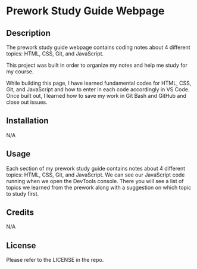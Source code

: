# Prework Study Guide Webpage

## Description

The prework study guide webpage contains coding notes about 4 different topics: HTML, CSS, Git, and JavaScript.

This project was built in order to organize my notes and help me study for my course.

While building this page, I have learned fundamental codes for HTML, CSS, Git, and JavaScript and how to enter in each code accordingly in VS Code. Once built out, I learned how to save my work in Git Bash and GitHub and close out issues.

## Installation

N/A

## Usage

Each section of my prework study guide contains notes about 4 different topics: HTML, CSS, Git, and JavaScript. We can see our JavaScript code running when we open the DevTools console. There you will see a list of topics we learned from the prework along with a suggestion on which topic to study first.

## Credits

N/A

## License

Please refer to the LICENSE in the repo.